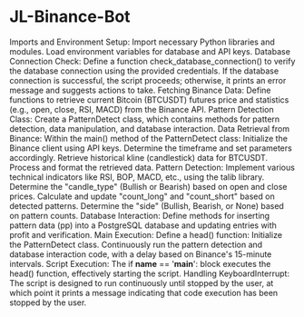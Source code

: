 # JL-Binance-Bot
Imports and Environment Setup:
Import necessary Python libraries and modules.
Load environment variables for database and API keys.
Database Connection Check:
Define a function check_database_connection() to verify the database connection using the provided credentials.
If the database connection is successful, the script proceeds; otherwise, it prints an error message and suggests actions to take.
Fetching Binance Data:
Define functions to retrieve current Bitcoin (BTCUSDT) futures price and statistics (e.g., open, close, RSI, MACD) from the Binance API.
Pattern Detection Class:
Create a PatternDetect class, which contains methods for pattern detection, data manipulation, and database interaction.
Data Retrieval from Binance:
Within the main() method of the PatternDetect class:
Initialize the Binance client using API keys.
Determine the timeframe and set parameters accordingly.
Retrieve historical kline (candlestick) data for BTCUSDT.
Process and format the retrieved data.
Pattern Detection:
Implement various technical indicators like RSI, BOP, MACD, etc., using the talib library.
Determine the "candle_type" (Bullish or Bearish) based on open and close prices.
Calculate and update "count_long" and "count_short" based on detected patterns.
Determine the "side" (Bullish, Bearish, or None) based on pattern counts.
Database Interaction:
Define methods for inserting pattern data (pp) into a PostgreSQL database and updating entries with profit and verification.
Main Execution:
Define a head() function:
Initialize the PatternDetect class.
Continuously run the pattern detection and database interaction code, with a delay based on Binance's 15-minute intervals.
Script Execution:
The if __name__ == '__main__': block executes the head() function, effectively starting the script.
Handling KeyboardInterrupt:
The script is designed to run continuously until stopped by the user, at which point it prints a message indicating that code execution has been stopped by the user.

